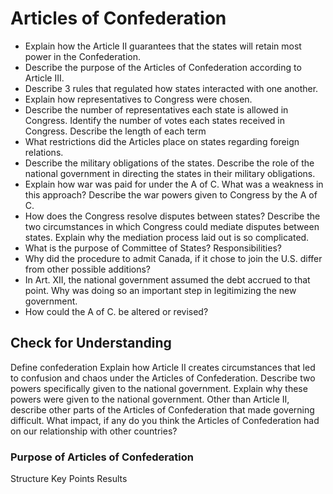 # Articles of Confederation

- Explain how the Article II guarantees that the states will retain most power in the Confederation.
- Describe the purpose of the Articles of Confederation according to Article III.
- Describe 3 rules that regulated how states interacted with one another.
- Explain how representatives to Congress were chosen.
- Describe the number of representatives each state is allowed in Congress. Identify the number of votes each states received in Congress. Describe the length of each term
- What restrictions did the Articles place on states regarding foreign relations.
- Describe the military obligations of the states. Describe the role of the national government in directing the states in their military obligations.
- Explain how war was paid for under the A of C. What was a weakness in this approach? Describe the war powers given to Congress by the A of C.
- How does the Congress resolve disputes between states? Describe the two circumstances in which Congress could mediate disputes between states. Explain why the mediation process laid out is so complicated.
- What is the purpose of Committee of States? Responsibilities?
- Why did the procedure to admit Canada, if it chose to join the U.S. differ from other possible additions?
- In Art. XII, the national government assumed the debt accrued to that point. Why was doing so an important step in legitimizing the new government.
- How could the A of C. be altered or revised?

## Check for Understanding
Define confederation
Explain how Article II creates circumstances that led to confusion and chaos under the Articles of Confederation.
Describe two powers specifically given to the national government. Explain why these powers were given to the national government.
Other than Article II, describe other parts of the Articles of Confederation that made governing difficult.
What impact, if any do you think the Articles of Confederation had on our relationship with other countries?

### Purpose of Articles of Confederation
Structure
Key Points
Results

